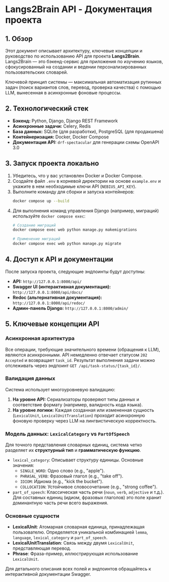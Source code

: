 # Langs2Brain API - Документация проекта

## 1. Обзор

Этот документ описывает архитектуру, ключевые концепции и руководство по использованию API для проекта **Langs2Brain**. Langs2Brain — это бэкенд-сервис для приложения по изучению языков, сфокусированный на создании и ведении персонализированных пользовательских словарей.

Ключевой принцип системы — максимальная автоматизация рутинных задач (поиск вариантов слов, перевод, проверка качества) с помощью LLM, вынесенная в асинхронные фоновые процессы.

## 2. Технологический стек

* **Бэкенд:** Python, Django, Django REST Framework
* **Асинхронные задачи:** Celery, Redis
* **База данных:** SQLite (для разработки), PostgreSQL (для продакшена)
* **Контейнеризация:** Docker, Docker Compose
* **Документация API:** `drf-spectacular` для генерации схемы OpenAPI 3.0

## 3. Запуск проекта локально

1.  Убедитесь, что у вас установлен Docker и Docker Compose.
2.  Создайте файл `.env` в корневой директории на основе `example.env` и укажите в нем необходимые ключи API (`NEBIUS_API_KEY`).
3.  Выполните команду для сборки и запуска контейнеров:
    ```bash
    docker compose up --build
    ```
4.  Для выполнения команд управления Django (например, миграций) используйте `docker compose exec`:
    ```bash
    # Создание миграций
    docker compose exec web python manage.py makemigrations

    # Применение миграций
    docker compose exec web python manage.py migrate
    ```

## 4. Доступ к API и документации

После запуска проекта, следующие эндпоинты будут доступны:

* **API:** `http://127.0.0.1:8000/api/`
* **Swagger UI (интерактивная документация):** `http://127.0.0.1:8000/api/docs/`
* **Redoc (альтернативная документация):** `http://127.0.0.1:8000/api/redoc/`
* **Админ-панель Django:** `http://127.0.0.1:8000/admin/`

## 5. Ключевые концепции API

### Асинхронная архитектура
Все операции, требующие значительного времени (обращения к LLM), являются асинхронными. API немедленно отвечает статусом `202 Accepted` и возвращает `task_id`. Результат выполнения задачи можно отслеживать через эндпоинт `GET /api/task-status/{task_id}/`.

### Валидация данных
Система использует многоуровневую валидацию:
1.  **На уровне API:** Сериализаторы проверяют типы данных и соответствие формату (например, валидность кода языка).
2.  **На уровне логики:** Каждая созданная или измененная сущность (`LexicalUnit`, `LexicalUnitTranslation`) проходит асинхронную фоновую проверку через LLM на лингвистическую корректность.

### Модель данных: `LexicalCategory` vs `PartOfSpeech`
Для точного представления словарных единиц, система четко разделяет их **структурный тип** и **грамматическую функцию**.

* `lexical_category`: Описывает структуру единицы. Основные значения:
    * `SINGLE_WORD`: Одно слово (e.g., "apple").
    * `PHRASAL_VERB`: Фразовый глагол (e.g., "take off").
    * `IDIOM`: Идиома (e.g., "kick the bucket").
    * `COLLOCATION`: Устойчивое словосочетание (e.g., "strong coffee").
* `part_of_speech`: Классическая часть речи (`noun`, `verb`, `adjective` и т.д.). Для составных единиц (идиом, фразовых глаголов) это поле хранит доминантную часть речи всего выражения.

### Основные сущности
* **LexicalUnit**: Атомарная словарная единица, принадлежащая пользователю. Определяется уникальной комбинацией `lemma`, `language`, `lexical_category` и `part_of_speech`.
* **LexicalUnitTranslation**: Связь между двумя `LexicalUnit`, представляющая перевод.
* **Phrase**: Фраза-пример, иллюстрирующая использование `LexicalUnit`.

Для детального описания всех полей и эндпоинтов обращайтесь к интерактивной документации Swagger.